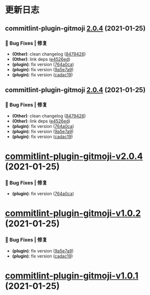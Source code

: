 # 更新日志

## commitlint-plugin-gitmoji [2.0.4](https://github.com/arvinxx/commitlint-config-gitmoji/compare/commitlint-plugin-gitmoji@2.0.3...commitlint-plugin-gitmoji@2.0.4) (2021-01-25)


### 🐛 Bug Fixes | 修复

* **(Other)**: clean changelog ([8479426](https://github.com/arvinxx/commitlint-config-gitmoji/commit/8479426))
* **(Other)**: link deps ([e4526ed](https://github.com/arvinxx/commitlint-config-gitmoji/commit/e4526ed))
* **(plugin)**: fix version ([764a0ca](https://github.com/arvinxx/commitlint-config-gitmoji/commit/764a0ca))
* **(plugin)**: fix version ([9a5e7a9](https://github.com/arvinxx/commitlint-config-gitmoji/commit/9a5e7a9))
* **(plugin)**: fix version ([cadac19](https://github.com/arvinxx/commitlint-config-gitmoji/commit/cadac19))

## commitlint-plugin-gitmoji [2.0.4](https://github.com/arvinxx/commitlint-config-gitmoji/compare/commitlint-plugin-gitmoji@2.0.3...commitlint-plugin-gitmoji@2.0.4) (2021-01-25)


### 🐛 Bug Fixes | 修复

* **(Other)**: clean changelog ([8479426](https://github.com/arvinxx/commitlint-config-gitmoji/commit/8479426))
* **(Other)**: link deps ([e4526ed](https://github.com/arvinxx/commitlint-config-gitmoji/commit/e4526ed))
* **(plugin)**: fix version ([764a0ca](https://github.com/arvinxx/commitlint-config-gitmoji/commit/764a0ca))
* **(plugin)**: fix version ([9a5e7a9](https://github.com/arvinxx/commitlint-config-gitmoji/commit/9a5e7a9))
* **(plugin)**: fix version ([cadac19](https://github.com/arvinxx/commitlint-config-gitmoji/commit/cadac19))

# [commitlint-plugin-gitmoji-v2.0.4](https://github.com/arvinxx/commitlint-config-gitmoji/compare/commitlint-plugin-gitmoji-v2.0.3...commitlint-plugin-gitmoji-v2.0.4) (2021-01-25)


### 🐛 Bug Fixes | 修复

* **(plugin)**: fix version ([764a0ca](https://github.com/arvinxx/commitlint-config-gitmoji/commit/764a0ca))

# [commitlint-plugin-gitmoji-v1.0.2](https://github.com/arvinxx/commitlint-config-gitmoji/compare/commitlint-plugin-gitmoji-v1.0.1...commitlint-plugin-gitmoji-v1.0.2) (2021-01-25)


### 🐛 Bug Fixes | 修复

* **(plugin)**: fix version ([9a5e7a9](https://github.com/arvinxx/commitlint-config-gitmoji/commit/9a5e7a9))
* **(plugin)**: fix version ([cadac19](https://github.com/arvinxx/commitlint-config-gitmoji/commit/cadac19))

# [commitlint-plugin-gitmoji-v1.0.1](https://github.com/arvinxx/commitlint-config-gitmoji/compare/commitlint-plugin-gitmoji-v1.0.0...commitlint-plugin-gitmoji-v1.0.1) (2021-01-25)
